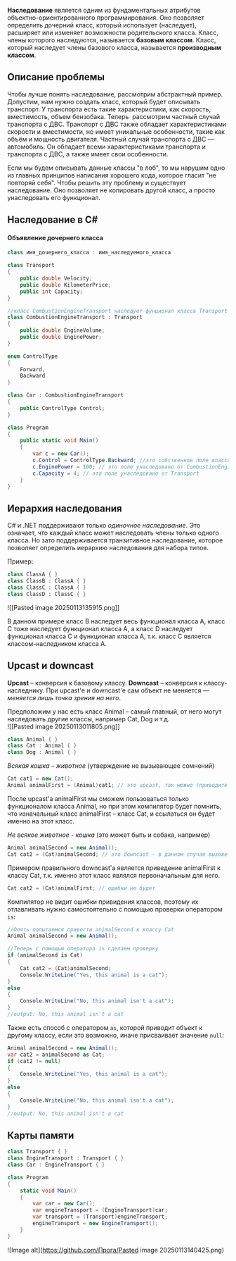 **Наследование** является одним из фундаментальных атрибутов объектно-ориентированного программирования. Оно позволяет определить дочерний класс, который использует (наследует), расширяет или изменяет возможности родительского класса. Класс, члены которого наследуются, называется **базовым классом**. Класс, который наследует члены базового класса, называется **производным классом**.

## Описание проблемы

Чтобы лучше понять наследование, рассмотрим абстрактный пример. Допустим, нам нужно создать класс, который будет описывать транспорт. У транспорта есть такие характеристики, как скорость, вместимость, объем бензобака. Теперь  рассмотрим частный случай транспорта с ДВС. Транспорт с ДВС также обладает характеристиками скорости и вместимости, но имеет уникальные особенности, такие как объём и мощность двигателя. Частный случай транспорта с ДВС — автомобиль. Он обладает всеми характеристиками транспорта и транспорта с ДВС, а также имеет свои особенности.

Если мы будем описывать данные классы "в лоб", то мы нарушим одно из главных принципов написания хорошего кода, которое гласит "не повторяй себя". Чтобы решить эту проблему и существует наследование. Оно позволяет не копировать другой класс, а просто унаследовать его функционал.

## Наследование в C# 

#### Объявление дочернего класса

```cs
class имя_дочернего_класса : имя_наследуемого_класса
```


```cs
class Transport
{
	public double Velocity;
	public double KilometerPrice;
	public int Capacity;
}

//класс CombustionEngineTransport наследует фунционал класса Transport
class CombustionEngineTransport : Transport
{
	public double EngineVolume;
	public double EnginePower;
}

enum ControlType
{
	Forward,
	Backward
}

class Car : CombustionEngineTransport
{
	public ControlType Control;
}

class Program
{
	public static void Main()
	{
		var c = new Car();
		c.Control = ControlType.Backward; //это собственное поле класса Car
		c.EnginePower = 100; // это поле унаследовано от CombustionEngineTransport
		c.Capacity = 4; // это поле унаследовано от Transport
	}
}
```

## Иерархия наследования

C# и .NET поддерживают только _одиночное наследование_. Это означает, что каждый класс может наследовать члены только одного класса. Но зато поддерживается транзитивное наследование, которое позволяет определить иерархию наследования для набора типов.

Пример:
```cs
class ClassA { }
class ClassB : ClassA { }
class ClassC : ClassA { }
class ClassD : ClassC { }
```
![[Pasted image 20250113135915.png]]

В данном примере класс B наследует весь функционал класса A, класс С тоже наследует функционал класса A, а класс D наследует функционал класса С и функционал класса A, т.к. класс C является классом-наследником класса A.
## Upcast и downcast

**Upcast** – конверсия к базовому классу.
**Downcast** – конверсия к классу-наследнику.
При upcast'е и downcast'е сам объект не меняется — *меняется лишь точка зрения на него*.

Предположим у нас есть класс Animal – самый главный, от него могут наследовать другие классы, например Cat, Dog и т.д.  
  ![[Pasted image 20250113011805.png]]
```cs
class Animal { }
class Cat : Animal { }
class Dog : Animal { }
```

*Всякая кошка – животное* (утверждение не вызывающее сомнений)  
```cs
Cat cat1 = new Cat();  
Animal animalFirst = (Animal)cat1; // это upcast, так можно (приводите кошку к типу животное)  
```
После upcast'а animalFirst мы сможем пользоваться только функционалом класса Animal, но при этом компилятор будет помнить, что изначальный класс animalFirst – класс Cat, и ссылаться он будет именно на этот класс.

*Не всякое животное - кошка* (это может быть и собака, например)  
```cs
Animal animalSecond = new Animal();  
Cat cat2 = (Cat)animalSecond; // это downcast - в данном случае вызовет ошибку CastException при выполнении  
```

Примером правильного downcast'а является приведение animalFirst к классу Cat, т.к. именно этот класс являлся первоначальным для него.
```cs 
Cat cat2 = (Cat)animalFirst; // ошибки не будет
```

Компилятор не видит ошибки привидения классов, поэтому их отлавливать нужно самостоятельно с помощью проверки оператором `is`:
```cs
//Опять попытаемся привести animalSecond к классу Cat
Animal animalSecond = new Animal();  

//Теперь с помощью оператора is сделаем проверку
if (animalSecond is Cat)
{
	Cat cat2 = (Cat)animalSecond;
	Console.WriteLine("Yes, this animal is a cat");
}
else
{
	Console.WriteLine("No, this animal isn't a cat");
}
//output: No, this animal isn't a cat
```

Также есть способ с оператором `as`, которой приводит объект к другому классу, если это возможно, иначе присваивает значение `null`:
```cs
Animal animalSecond = new Animal();
var cat2 = animalSecond as Cat;
if (cat2 != null)
{
	Console.WriteLine("Yes, this animal is a cat");
}
else
{
	Console.WriteLine("No, this animal isn't a cat");
}
//output: No, this animal isn't a cat
```

## Карты памяти
```cs
class Transport { }
class EngineTransport : Transport { }
class Car : EngineTransport { }

class Program
{
    static void Main()
    {
        var car = new Car();
        var engineTransport = (EngineTransport)car;
        var transport = (Transport)engineTransport;
        engineTransport = new EngineTransport();
    }
}
```
![Image alt](https://github.com/Прога/Pasted image 20250113140425.png)
